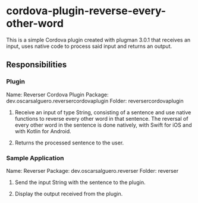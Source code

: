 # cordova-plugin-reverse-every-other-word

This is a simple Cordova plugin created with plugman 3.0.1 that receives an input, uses native code to process said input and returns an output.

## Responsibilities

### Plugin

Name: Reverser Cordova Plugin
Package: dev.oscarsalguero.reversercordovaplugin
Folder: reversercordovaplugin

1. Receive an input of type String, consisting of a sentence and use native functions to reverse every other word in that sentence. The reversal of every other word in the sentence is done natively, with Swift for iOS and with Kotlin for Android.

2. Returns the processed sentence to the user.


### Sample Application

Name: Reverser
Package: dev.oscarsalguero.reverser
Folder: reverser

1. Send the input String with the sentence to the plugin.

2. Display the output received from the plugin.

